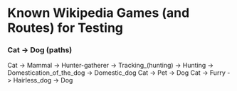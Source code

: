 # Known Wikipedia Games (and Routes) for Testing
### Cat -> Dog (paths)
Cat -> Mammal -> Hunter-gatherer -> Tracking_(hunting) -> Hunting -> Domestication_of_the_dog -> Domestic_dog
Cat -> Pet -> Dog
Cat -> Furry -> Hairless_dog -> Dog

###

